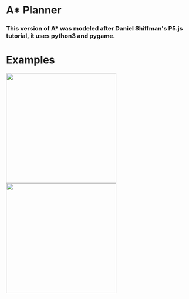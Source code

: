 # A* Planner

### This version of A* was modeled after Daniel Shiffman's P5.js tutorial, it uses python3 and pygame.



# Examples
<p float = "left">
  <img src="https://github.com/vism2889/RAS_PROJECTS/blob/master/images/a_star_example_1.gif" width="300" />
  <img src="https://github.com/vism2889/RAS_PROJECTS/blob/master/images/a_star_example_2.gif" width="300" />
</p>
